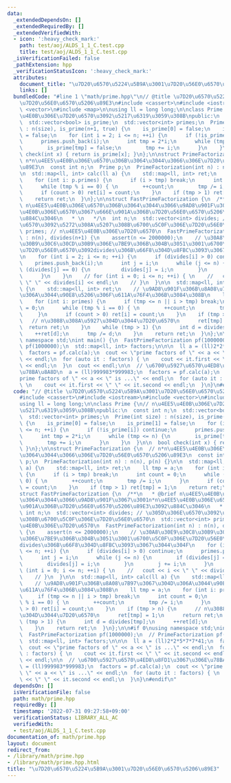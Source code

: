 ```yaml
---
data:
  _extendedDependsOn: []
  _extendedRequiredBy: []
  _extendedVerifiedWith:
  - icon: ':heavy_check_mark:'
    path: test/aoj/ALDS_1_1_C.test.cpp
    title: test/aoj/ALDS_1_1_C.test.cpp
  _isVerificationFailed: false
  _pathExtension: hpp
  _verificationStatusIcon: ':heavy_check_mark:'
  attributes:
    document_title: "\u7D20\u6570\u5224\u5B9A\u3001\u7D20\u56E0\u6570\u5206\u89E3"
    links: []
  bundledCode: "#line 1 \"math/prime.hpp\"\n// @title \u7D20\u6570\u5224\u5B9A\u3001\
    \u7D20\u56E0\u6570\u5206\u89E3\n#include <cassert>\n#include <iostream>\n#include\
    \ <vector>\n#include <map>\n\nusing ll = long long;\n\nclass Prime {\n// n\u4EE5\
    \u4E0B\u306E\u7D20\u6570\u3092\u5217\u6319\u3059\u308B\npublic:\n  const int n;\n\
    \  std::vector<bool> is_prime;\n  std::vector<int> primes;\n  Prime(int size)\
    \ : n(size), is_prime(n+1, true) {\n    is_prime[0] = false;\n    is_prime[1]\
    \ = false;\n    for (int i = 2; i <= n; ++i) {\n      if (!is_prime[i]) continue;\n\
    \      primes.push_back(i);\n      int tmp = 2*i;\n      while (tmp <= n) {\n\
    \        is_prime[tmp] = false;\n        tmp += i;\n      }\n    }\n  }\n\n  bool\
    \ check(int x) { return is_prime[x]; }\n};\n\nstruct PrimeFactorization {\n  //\
    \ n*n\u4EE5\u4E0B\u306E\u6570\u306B\u3064\u3044\u3066\u306E\u7D20\u56E0\u6570\u5206\
    \u89E3\n  const int n;\n  Prime p;\n  PrimeFactorization(int n) : n(n), p(n) {}\n\
    \n  std::map<ll, int> calc(ll a) {\n    std::map<ll, int> ret;\n    ll tmp = a;\n\
    \    for (int i: p.primes) {\n      if (i > tmp) break;\n      int count = 0;\n\
    \      while (tmp % i == 0) { \n        ++count;\n        tmp /= i;\n      }\n\
    \      if (count > 0) ret[i] = count;\n    }\n    if (tmp > 1) ret[tmp] = 1;\n\
    \    return ret;\n  }\n};\n\nstruct FastPrimeFactorization {\n  /**\n   * @brief\
    \ n\u4EE5\u4E0B\u306E\u6570\u306B\u3064\u3044\u3066\u9AD8\u901F\u3067\u3001n*n\u4EE5\
    \u4E0B\u306E\u6570\u3067\u666E\u901A\u306B\u7D20\u56E0\u6570\u5206\u89E3\u3092\
    \u884C\u3046\n   * \n   */\n  int n;\n  std::vector<int> divides; // \u305D\u306E\
    \u6570\u3092\u5272\u308A\u5207\u308B\u6700\u5C0F\u306E\u7D20\u56E0\u6570\n  std::vector<int>\
    \ primes; // n\u4EE5\u4E0B\u306E\u7D20\u6570\n  FastPrimeFactorization(int n)\
    \ : n(n), divides(n+1) {\n    assert(n <= 2000000);\n    // \u30A8\u30E9\u30C8\
    \u30B9\u30C6\u30CD\u30B9\u306E\u7BE9\u306B\u304B\u3051\u3001\u6700\u5C0F\u306E\
    \u7D20\u56E0\u6570\u3092divides\u306B\u66F8\u304D\u8FBC\u3093\u3067\u3044\u304F\
    \n    for (int i = 2; i <= n; ++i) {\n      if (divides[i] > 0) continue;\n  \
    \    primes.push_back(i);\n      int j = i;\n      while (j <= n) {\n        if\
    \ (divides[j] == 0) {\n          divides[j] = i;\n        }\n        j += i;\n\
    \      }\n    }\n    // for (int i = 0; i <= n; ++i) { \n    //   cout << i <<\
    \ \" \" << divides[i] << endl;\n    // }\n  }\n\n  std::map<ll, int> calc(ll a)\
    \ {\n    std::map<ll, int> ret;\n    // \u9AD8\u901F\u306B\u8A08\u7B97\u3067\u304D\
    \u306A\u3044\u90E8\u5206\u306F\u611A\u76F4\u306B\u3084\u308B\n    ll tmp = a;\n\
    \    for (int i: primes) {\n      if (tmp <= n || i > tmp) break;\n      int count\
    \ = 0;\n      while (tmp % i == 0) { \n        ++count;\n        tmp /= i;\n \
    \     }\n      if (count > 0) ret[i] = count;\n    }\n    if (tmp > n) {\n   \
    \   // n\u3088\u308A\u5927\u304D\u3044\u7D20\u6570\n      ret[tmp] = 1;\n    \
    \  return ret;\n    }\n    while (tmp > 1) {\n      int d = divides[tmp];\n  \
    \    ++ret[d];\n      tmp /= d;\n    }\n    return ret;\n  }\n};\n\n#if 0\nusing\
    \ namespace std;\nint main() {\n  FastPrimeFactorization pf(1000000);\n  // PrimeFactorization\
    \ pf(1000000);\n  std::map<ll, int> factors;\n\n\n  ll a = (ll)2*2*5*7*7*41;\n\
    \  factors = pf.calc(a);\n  cout << \"prime factors of \" << a << \" is ...\"\
    \ << endl;\n  for (auto it : factors) { \n    cout << it.first << \" \" << it.second\
    \ << endl;\n  }\n  cout << endl;\n\n  // \u6700\u5927\u6570\u4ED8\u8FD1\u3067\u306E\
    \u78BA\u8A8D\n  a = (ll)999983*999983;\n  factors = pf.calc(a);\n  cout << \"\
    prime factors of \" << a << \" is ...\" << endl;\n  for (auto it : factors) {\
    \ \n    cout << it.first << \" \" << it.second << endl;\n  }\n}\n#endif\n"
  code: "// @title \u7D20\u6570\u5224\u5B9A\u3001\u7D20\u56E0\u6570\u5206\u89E3\n\
    #include <cassert>\n#include <iostream>\n#include <vector>\n#include <map>\n\n\
    using ll = long long;\n\nclass Prime {\n// n\u4EE5\u4E0B\u306E\u7D20\u6570\u3092\
    \u5217\u6319\u3059\u308B\npublic:\n  const int n;\n  std::vector<bool> is_prime;\n\
    \  std::vector<int> primes;\n  Prime(int size) : n(size), is_prime(n+1, true)\
    \ {\n    is_prime[0] = false;\n    is_prime[1] = false;\n    for (int i = 2; i\
    \ <= n; ++i) {\n      if (!is_prime[i]) continue;\n      primes.push_back(i);\n\
    \      int tmp = 2*i;\n      while (tmp <= n) {\n        is_prime[tmp] = false;\n\
    \        tmp += i;\n      }\n    }\n  }\n\n  bool check(int x) { return is_prime[x];\
    \ }\n};\n\nstruct PrimeFactorization {\n  // n*n\u4EE5\u4E0B\u306E\u6570\u306B\
    \u3064\u3044\u3066\u306E\u7D20\u56E0\u6570\u5206\u89E3\n  const int n;\n  Prime\
    \ p;\n  PrimeFactorization(int n) : n(n), p(n) {}\n\n  std::map<ll, int> calc(ll\
    \ a) {\n    std::map<ll, int> ret;\n    ll tmp = a;\n    for (int i: p.primes)\
    \ {\n      if (i > tmp) break;\n      int count = 0;\n      while (tmp % i ==\
    \ 0) { \n        ++count;\n        tmp /= i;\n      }\n      if (count > 0) ret[i]\
    \ = count;\n    }\n    if (tmp > 1) ret[tmp] = 1;\n    return ret;\n  }\n};\n\n\
    struct FastPrimeFactorization {\n  /**\n   * @brief n\u4EE5\u4E0B\u306E\u6570\u306B\
    \u3064\u3044\u3066\u9AD8\u901F\u3067\u3001n*n\u4EE5\u4E0B\u306E\u6570\u3067\u666E\
    \u901A\u306B\u7D20\u56E0\u6570\u5206\u89E3\u3092\u884C\u3046\n   * \n   */\n \
    \ int n;\n  std::vector<int> divides; // \u305D\u306E\u6570\u3092\u5272\u308A\u5207\
    \u308B\u6700\u5C0F\u306E\u7D20\u56E0\u6570\n  std::vector<int> primes; // n\u4EE5\
    \u4E0B\u306E\u7D20\u6570\n  FastPrimeFactorization(int n) : n(n), divides(n+1)\
    \ {\n    assert(n <= 2000000);\n    // \u30A8\u30E9\u30C8\u30B9\u30C6\u30CD\u30B9\
    \u306E\u7BE9\u306B\u304B\u3051\u3001\u6700\u5C0F\u306E\u7D20\u56E0\u6570\u3092\
    divides\u306B\u66F8\u304D\u8FBC\u3093\u3067\u3044\u304F\n    for (int i = 2; i\
    \ <= n; ++i) {\n      if (divides[i] > 0) continue;\n      primes.push_back(i);\n\
    \      int j = i;\n      while (j <= n) {\n        if (divides[j] == 0) {\n  \
    \        divides[j] = i;\n        }\n        j += i;\n      }\n    }\n    // for\
    \ (int i = 0; i <= n; ++i) { \n    //   cout << i << \" \" << divides[i] << endl;\n\
    \    // }\n  }\n\n  std::map<ll, int> calc(ll a) {\n    std::map<ll, int> ret;\n\
    \    // \u9AD8\u901F\u306B\u8A08\u7B97\u3067\u304D\u306A\u3044\u90E8\u5206\u306F\
    \u611A\u76F4\u306B\u3084\u308B\n    ll tmp = a;\n    for (int i: primes) {\n \
    \     if (tmp <= n || i > tmp) break;\n      int count = 0;\n      while (tmp\
    \ % i == 0) { \n        ++count;\n        tmp /= i;\n      }\n      if (count\
    \ > 0) ret[i] = count;\n    }\n    if (tmp > n) {\n      // n\u3088\u308A\u5927\
    \u304D\u3044\u7D20\u6570\n      ret[tmp] = 1;\n      return ret;\n    }\n    while\
    \ (tmp > 1) {\n      int d = divides[tmp];\n      ++ret[d];\n      tmp /= d;\n\
    \    }\n    return ret;\n  }\n};\n\n#if 0\nusing namespace std;\nint main() {\n\
    \  FastPrimeFactorization pf(1000000);\n  // PrimeFactorization pf(1000000);\n\
    \  std::map<ll, int> factors;\n\n\n  ll a = (ll)2*2*5*7*7*41;\n  factors = pf.calc(a);\n\
    \  cout << \"prime factors of \" << a << \" is ...\" << endl;\n  for (auto it\
    \ : factors) { \n    cout << it.first << \" \" << it.second << endl;\n  }\n  cout\
    \ << endl;\n\n  // \u6700\u5927\u6570\u4ED8\u8FD1\u3067\u306E\u78BA\u8A8D\n  a\
    \ = (ll)999983*999983;\n  factors = pf.calc(a);\n  cout << \"prime factors of\
    \ \" << a << \" is ...\" << endl;\n  for (auto it : factors) { \n    cout << it.first\
    \ << \" \" << it.second << endl;\n  }\n}\n#endif\n"
  dependsOn: []
  isVerificationFile: false
  path: math/prime.hpp
  requiredBy: []
  timestamp: '2022-07-31 09:27:58+09:00'
  verificationStatus: LIBRARY_ALL_AC
  verifiedWith:
  - test/aoj/ALDS_1_1_C.test.cpp
documentation_of: math/prime.hpp
layout: document
redirect_from:
- /library/math/prime.hpp
- /library/math/prime.hpp.html
title: "\u7D20\u6570\u5224\u5B9A\u3001\u7D20\u56E0\u6570\u5206\u89E3"
---
```


